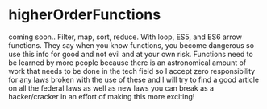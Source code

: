 # higherOrderFunctions
coming soon.. Filter, map, sort, reduce. With loop, ES5, and ES6 arrow functions. 
They say when you know functions, you become dangerous so use this info for good and not evil and
at your own risk. Functions need to be learned by more people because there is an astronomical amount of work that needs to be 
done in the tech field so I accept zero responsibility for any laws broken with the use of these and
I will try to find a good article on all the federal laws as well as new laws you can break as a hacker/cracker in an effort
of making this more exciting!


